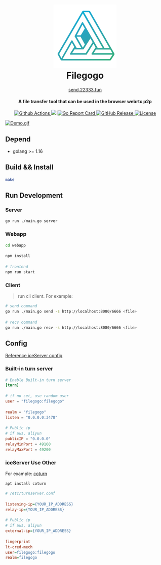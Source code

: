 <h1 align="center">
  <img src="./webapp/public/logo512.png" alt="Filegogo" width="200">
  <br>Filegogo<br>
</h1>

<p align="center">
  <a href="https://send.22333.fun">send.22333.fun</a>
</p>

<h4 align="center">A file transfer tool that can be used in the browser webrtc p2p</h4>

<p align="center">
  <a href="https://github.com/a-wing/filegogo/actions">
    <img src="https://github.com/a-wing/filegogo/workflows/ci/badge.svg" alt="Github Actions">
  </a>
  <img src="https://img.shields.io/github/go-mod/go-version/a-wing/filegogo">
  <a href="https://goreportcard.com/report/github.com/a-wing/filegogo">
    <img src="https://goreportcard.com/badge/github.com/a-wing/filegogo" alt="Go Report Card">
  </a>
  <a href="https://github.com/a-wing/filegogo/releases">
    <img src="https://img.shields.io/github/release/a-wing/filegogo/all.svg" alt="GitHub Release">
  </a>
  <a href="https://github.com/a-wing/filegogo/blob/master/LICENSE">
    <img src="https://img.shields.io/github/license/a-wing/filegogo.svg?maxAge=2592000" alt="License">
  </a>
</p>

[![Demo.gif](https://i.postimg.cc/wTyzyHMc/Peek-2020-10-24-11-29.gif)](https://postimg.cc/8jS992hj)

## Depend

- golang >= 1.16

## Build && Install

```sh
make
```

## Run Development

### Server

```bash
go run ./main.go server
```

### Webapp

```bash
cd webapp

npm install

# frontend
npm run start
```

### Client

> run cli client. For example:

```bash
# send command
go run ./main.go send -s http://localhost:8080/6666 <file>

# recv command
go run ./main.go recv -s http://localhost:8080/6666 <file>
```

## Config

[Reference iceServer config](https://developer.mozilla.org/en-US/docs/Web/API/RTCIceServer)

### Built-in turn server

```toml
# Enable Built-in turn server
[turn]

# if no set, use random user
user = "filegogo:filegogo"

realm = "filegogo"
listen = "0.0.0.0:3478"

# Public ip
# if aws, aliyun
publicIP = "0.0.0.0"
relayMinPort = 49160
relayMaxPort = 49200
```

### iceServer Use Other

For example: [coturn](https://github.com/coturn/coturn)

```sh
apt install coturn
```

```ini
# /etc/turnserver.conf

listening-ip={YOUR_IP_ADDRESS}
relay-ip={YOUR_IP_ADDRESS}

# Public ip
# if aws, aliyun
external-ip={YOUR_IP_ADDRESS}

fingerprint
lt-cred-mech
user=filegogo:filegogo
realm=filegogo

```
